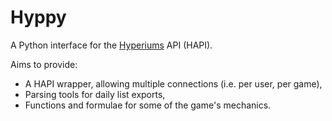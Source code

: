 # Hyppy

A Python interface for the [Hyperiums](http://hyperiums.com/) API (HAPI).

Aims to provide:

-   A HAPI wrapper, allowing multiple connections (i.e. per user, per game),
-   Parsing tools for daily list exports,
-   Functions and formulae for some of the game's mechanics.
